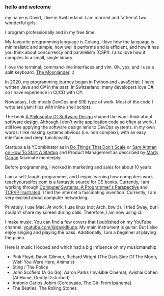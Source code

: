 ### hello and welcome

my name is David, I live in Switzerland.
I am married and father of two wonderful girls.


I program professionally and in my free time.

My favourite programming language is Golang.
I love how the language is minimalistic and simple, how well it performs and is efficient, and how it has you think about concurrency and parallelism (CSP!).
I also love how it compiles to a small, single binary.

I love the terminal, command-line interfaces and vim.
Oh, yes, and I use a split keyboard, [The Moonlander](https://www.zsa.io/moonlander). :)

In 2020, my programming journey began in Python and JavaScript.
I have written Java and C# in the past.
In Switzerland, many developers love C#, so I have experience in CI/CD with C#.

Nowadays, I do mostly DevOps and SRE type of work.
Most of the code I write are yaml files with inline shell scripts.

The book [A Philosophy Of Software Design](https://web.stanford.edu/~ouster/cgi-bin/book.php) shaped the way I think about software design.
Although I don't write application code so often at work, I still love applying the software design lens to DevOps systems.
In my own words:
I like making systems obvious (i.e. non complex), with an easy interface and deep functionality.

Startups a la YCombinator as in [Do Things That Don't Scale](https://www.paulgraham.com/ds.html) or [Sam Altman on How To Start A Startup](https://www.youtube.com/watch?v=CBYhVcO4WgI) and Product Management as described by [Marty Cagan](https://www.lennysnewsletter.com/p/the-nature-of-product-marty-cagan) fascinate me deeply.

Before programming, I worked in marketing and sales for about 10 years.

I am a self-taught programmer, and I enjoy learning how computers work.
[teachyourselfcs.com](www.teachyourselfcs.com) is a fantastic source for CS books.
Currently, I am working through [Computer Systems: A Programmer's Perspective](https://csapp.cs.cmu.edu/) and [TCP/IP Illustrated](https://en.wikipedia.org/wiki/TCP/IP_Illustrated).
I find the internet a fascinating invention.
Currently, I am very excited about computer networking.

Privately, I use Mac.
At work, I use linux (not Arch, btw :)).
I tried Sway, but I couldn't share my screen during calls.
Therefore, I am now using i3.

I make music.
You can find a few covers that I published on my YouTube channel: [youtube.com/@davidkuda](https://youtube.com/@davidkuda).
My main instrument is guitar.
But I also enjoy singing and playing the bass.
Additionally, I am a beginner at playing the piano.

Here is music I looped and which had a big influence on my musicmanship:

- Pink Floyd, David Gilmour, Richard Wright (The Dark Side Of The Moon, Wish You Were Here, Animals)
- Sting / The Police
- John Scofield (A Go Go), Aaron Parks (Invisible Cinema), Avishai Cohen (At Home, Gently Disturbed)
- Antonio Carlos Jobim (Corcovado, The Girl From Ipanema)
- The Beatles, The Rolling Stones
